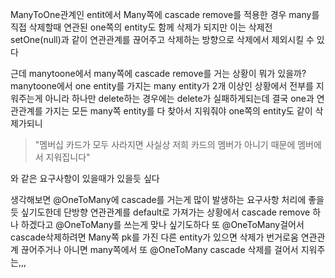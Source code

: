 
ManyToOne관계인 entit에서 Many쪽에 cascade remove를 적용한 경우
many를 직접 삭제할때 연관된 one쪽의 entity도 함께 삭제가 되지만 이는 삭제전 setOne(null)과 같이 연관관계를 끊어주고 삭제하는 방향으로 삭제에서 제외시킬 수 있다

근데 manytoone에서 many쪽에 cascade remove를 거는 상황이 뭐가 있을까?
manytoone에서 one entity를 가지는 many entity가 2개 이상인 상황에서 전부를 지워주는게 아니라 하나만 delete하는 경우에는 delete가 실패하게되는데 결국 one과 연관관계를 가지는 모든 many쪽 entity를 다 찾아서 지워줘야 one쪽의 entity도 같이 삭제가되니 

> "멤버십 카드가 모두 사라지면 사실상 저희 카드의 멤버가 아니기 때문에 멤버에서 지워집니다"

와 같은 요구사항이 있을때가 있을듯 싶다


생각해보면 @OneToMany에 cascade를 거는게 많이 발생하는 요구사항 처리에 좋을듯 싶기도한데 
단방향 연관관계를 default로 가져가는 상황에서 cascade remove 하나 하겠다고 @OneToMany를 쓰는게 맞나 싶기도하다
또 @OneToMany걸어서 cascade삭제하려면 Many쪽 pk를 가진 다른 entity가 있으면 삭제가 번거로움 연관관계 끊어주거나 아니면 many쪽에서 또 @OneToMany cascade 삭제를 걸어서 지워주는,,,